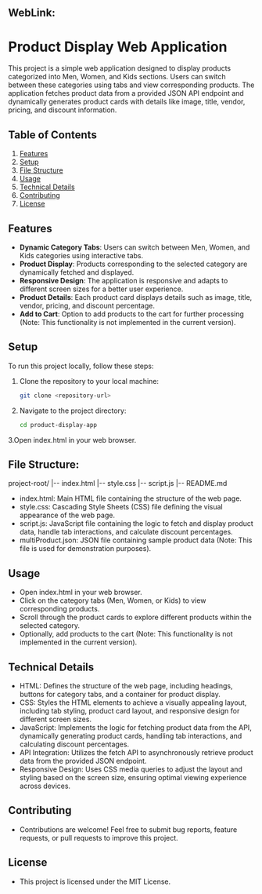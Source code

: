 ## WebLink:


# Product Display Web Application

This project is a simple web application designed to display products categorized into Men, Women, and Kids sections. Users can switch between these categories using tabs and view corresponding products. The application fetches product data from a provided JSON API endpoint and dynamically generates product cards with details like image, title, vendor, pricing, and discount information.

## Table of Contents

1. [Features](#features)
2. [Setup](#setup)
3. [File Structure](#file-structure)
4. [Usage](#usage)
5. [Technical Details](#technical-details)
6. [Contributing](#contributing)
7. [License](#license)

## Features

- **Dynamic Category Tabs**: Users can switch between Men, Women, and Kids categories using interactive tabs.
- **Product Display**: Products corresponding to the selected category are dynamically fetched and displayed.
- **Responsive Design**: The application is responsive and adapts to different screen sizes for a better user experience.
- **Product Details**: Each product card displays details such as image, title, vendor, pricing, and discount percentage.
- **Add to Cart**: Option to add products to the cart for further processing (Note: This functionality is not implemented in the current version).

## Setup

To run this project locally, follow these steps:

1. Clone the repository to your local machine:

   ```bash
   git clone <repository-url>

2. Navigate to the project directory:
   
   ```bash
   cd product-display-app
   
3.Open index.html in your web browser.

## File Structure:
project-root/
        |-- index.html
        |-- style.css
        |-- script.js
        |-- README.md
- index.html: Main HTML file containing the structure of the web page.
- style.css: Cascading Style Sheets (CSS) file defining the visual appearance of the web page.
- script.js: JavaScript file containing the logic to fetch and display product data, handle tab interactions, and calculate discount percentages.
- multiProduct.json: JSON file containing sample product data (Note: This file is used for demonstration purposes).

## Usage
- Open index.html in your web browser.
- Click on the category tabs (Men, Women, or Kids) to view corresponding products.
- Scroll through the product cards to explore different products within the selected category.
- Optionally, add products to the cart (Note: This functionality is not implemented in the current version).

## Technical Details
- HTML: Defines the structure of the web page, including headings, buttons for category tabs, and a container for product display.
- CSS: Styles the HTML elements to achieve a visually appealing layout, including tab styling, product card layout, and responsive design for different screen sizes.
- JavaScript: Implements the logic for fetching product data from the API, dynamically generating product cards, handling tab interactions, and calculating discount percentages.
- API Integration: Utilizes the fetch API to asynchronously retrieve product data from the provided JSON endpoint.
- Responsive Design: Uses CSS media queries to adjust the layout and styling based on the screen size, ensuring optimal viewing experience across devices.

## Contributing
- Contributions are welcome! Feel free to submit bug reports, feature requests, or pull requests to improve this project.

## License
- This project is licensed under the MIT License.

